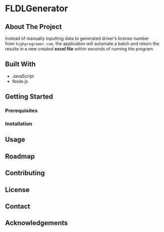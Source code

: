 # FLDLGenerator

## About The Project

Instead of manually inputting data to generated driver’s license number from `highprogramer.com`, the application will automate a batch and return the results in a new created **excel file** within seconds of running the program.

## Built With
- JavaScript
- Node.js


## Getting Started

### Prerequisites

### Installation

## Usage

## Roadmap

## Contributing 

## License

## Contact

## Acknowledgements


